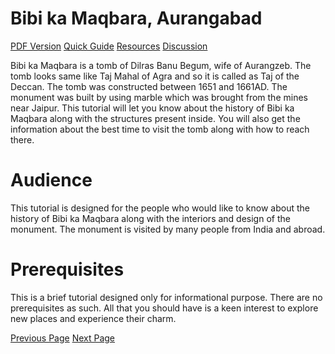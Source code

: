 # Bibi ka Maqbara, Aurangabad
[PDF Version](../bibi_ka_maqbara/bibi_ka_maqbara_pdf_version.md)
[Quick Guide](../bibi_ka_maqbara/bibi_ka_maqbara_quick_guide.md)
[Resources](../bibi_ka_maqbara/bibi_ka_maqbara_useful_resources.md)
[Discussion](../bibi_ka_maqbara/bibi_ka_maqbara_discussion.md)

Bibi ka Maqbara is a tomb of Dilras Banu Begum, wife of Aurangzeb. The tomb looks same like Taj Mahal of Agra and so it is called as Taj of the Deccan. The tomb was constructed between 1651 and 1661AD. The monument was built by using marble which was brought from the mines near Jaipur. This tutorial will let you know about the history of Bibi ka Maqbara along with the structures present inside. You will also get the information about the best time to visit the tomb along with how to reach there.

# Audience
This tutorial is designed for the people who would like to know about the history of Bibi ka Maqbara along with the interiors and design of the monument. The monument is visited by many people from India and abroad.

# Prerequisites
This is a brief tutorial designed only for informational purpose. There are no prerequisites as such. All that you should have is a keen interest to explore new places and experience their charm.


[Previous Page](../bibi_ka_maqbara/index.md) [Next Page](../bibi_ka_maqbara/bibi_ka_maqbara_overview.md) 
